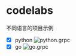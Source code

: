 # codelabs
不同语言的项目示例
- [x] python ![python.grpc](https://github.com/iminders/codelabs/workflows/python.grpc/badge.svg)
- [x] go ![go.grpc](https://github.com/iminders/codelabs/workflows/go.grpc/badge.svg)
